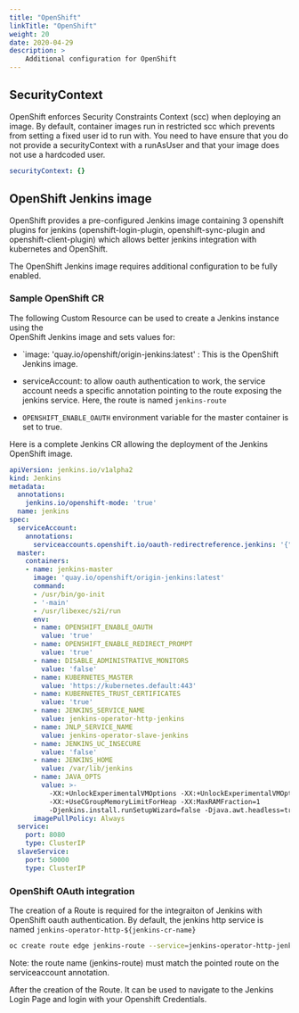 ```yaml
---
title: "OpenShift"
linkTitle: "OpenShift"
weight: 20
date: 2020-04-29
description: >
    Additional configuration for OpenShift
---
```


## SecurityContext

OpenShift enforces Security Constraints Context (scc) when deploying an image.
By default, container images run in restricted scc which prevents from setting
a fixed user id to run with. You need to have ensure that you do not provide a
securityContext with a runAsUser and that your image does not use a hardcoded user.

```yaml
securityContext: {}
```

## OpenShift Jenkins image

OpenShift provides a pre-configured Jenkins image containing  3 openshift plugins for
jenkins (openshift-login-plugin, openshift-sync-plugin and openshift-client-plugin)
which allows better jenkins integration with kubernetes and OpenShift.

The OpenShift Jenkins image requires additional configuration to be fully enabled.

### Sample OpenShift CR
The following Custom Resource can be used to create a Jenkins instance using the  
OpenShift Jenkins image and sets values for:
- `image: 'quay.io/openshift/origin-jenkins:latest' : This is the OpenShift Jenkins image.

- serviceAccount: to allow oauth authentication to work, the service account needs
a specific annotation pointing to the route exposing the jenkins service. Here,
the route is named `jenkins-route`

- `OPENSHIFT_ENABLE_OAUTH` environment variable for the master container is set to true.

Here is a complete Jenkins CR allowing the deployment of the Jenkins OpenShift image.
```yaml
apiVersion: jenkins.io/v1alpha2
kind: Jenkins
metadata:
  annotations:
    jenkins.io/openshift-mode: 'true'
  name: jenkins
spec:
  serviceAccount:
    annotations:
      serviceaccounts.openshift.io/oauth-redirectreference.jenkins: '{"kind":"OAuthRedirectReference","apiVersion":"v1","reference":{"kind":"Route","name":"jenkins-route"}}'
  master:
    containers:
    - name: jenkins-master
      image: 'quay.io/openshift/origin-jenkins:latest'
      command:
      - /usr/bin/go-init
      - '-main'
      - /usr/libexec/s2i/run
      env:
      - name: OPENSHIFT_ENABLE_OAUTH
        value: 'true'
      - name: OPENSHIFT_ENABLE_REDIRECT_PROMPT
        value: 'true'
      - name: DISABLE_ADMINISTRATIVE_MONITORS
        value: 'false'
      - name: KUBERNETES_MASTER
        value: 'https://kubernetes.default:443'
      - name: KUBERNETES_TRUST_CERTIFICATES
        value: 'true'
      - name: JENKINS_SERVICE_NAME
        value: jenkins-operator-http-jenkins
      - name: JNLP_SERVICE_NAME
        value: jenkins-operator-slave-jenkins
      - name: JENKINS_UC_INSECURE
        value: 'false'
      - name: JENKINS_HOME
        value: /var/lib/jenkins
      - name: JAVA_OPTS
        value: >-
          -XX:+UnlockExperimentalVMOptions -XX:+UnlockExperimentalVMOptions
          -XX:+UseCGroupMemoryLimitForHeap -XX:MaxRAMFraction=1
          -Djenkins.install.runSetupWizard=false -Djava.awt.headless=true
      imagePullPolicy: Always
  service:
    port: 8080
    type: ClusterIP
  slaveService:
    port: 50000
    type: ClusterIP
```

### OpenShift OAuth integration
The creation of a Route is required for the integraiton of Jenkins with
OpenShift oauth authentication. By default, the jenkins http service is named
`jenkins-operator-http-${jenkins-cr-name}`

```bash
oc create route edge jenkins-route --service=jenkins-operator-http-jenkins
```
Note: the route name (jenkins-route) must match the pointed route on the serviceaccount annotation.


After the creation of the Route. It can be used to navigate to the Jenkins Login Page and login with your Openshift Credentials.
